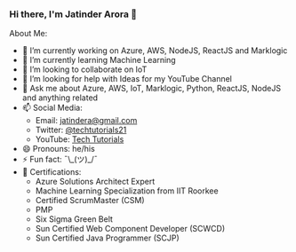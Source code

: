 ### Hi there, I'm Jatinder Arora 👋

About Me:

- 🔭 I’m currently working on Azure, AWS, NodeJS, ReactJS and Marklogic
- 🌱 I’m currently learning Machine Learning
- 👬 I’m looking to collaborate on IoT
- 🤔 I’m looking for help with Ideas for my YouTube Channel
- 💬 Ask me about Azure, AWS, IoT, Marklogic, Python, ReactJS, NodeJS and anything related
- 📫 Social Media:
  - Email: [jatindera@gmail.com](jatindera@gmail.com)
  - Twitter: [@techtutorials21](https://twitter.com/techtutorials21)
  - YouTube: [Tech Tutorials](https://www.youtube.com/channel/UCOkal6HF1n5BUh9caoSAktQ)
- 😄 Pronouns: he/his
- ⚡ Fun fact: ¯\\\_(ツ)_/¯
- 📜 Certifications:
  - Azure Solutions Architect Expert
  - Machine Learning Specialization from IIT Roorkee
  - Certified ScrumMaster (CSM)
  - PMP
  - Six Sigma Green Belt
  - Sun Certified Web Component Developer (SCWCD)
  - Sun Certified Java Programmer (SCJP)
